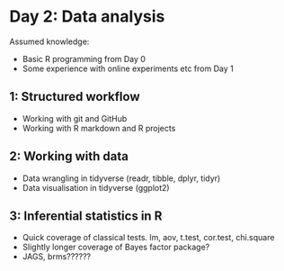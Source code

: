 # Day 2: Data analysis

Assumed knowledge:

- Basic R programming from Day 0
- Some experience with online experiments etc from Day 1



## 1: Structured workflow

- Working with git and GitHub
- Working with R markdown and R projects



## 2: Working with data

- Data wrangling in tidyverse (readr, tibble, dplyr, tidyr)
- Data visualisation in tidyverse (ggplot2)



## 3: Inferential statistics in R

- Quick coverage of classical tests. lm, aov, t.test, cor.test, chi.square
- Slightly longer coverage of Bayes factor package?
- JAGS, brms??????